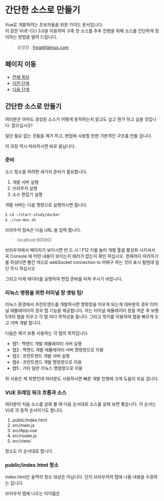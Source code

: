 # 간단한 소스로 만들기

Vue로 개발하려는 초보자들을 위한 가이드 문서입니다.  
이 장은 VUE-CLI 3.0을 이용하여 구축 한 소스를 추후 진행을 위해 소스를 간단하게 정리하는 방법을 알려 드립니다. 

> 유영창 : frog@falinux.com

## 페이지 이동

* [전체 목차](../README.md) 
* [이전 단계](./A002-Vue-프로그램-기본-구축.md)
* [다음 단계](./A000-준비중.md)

## 간단한 소스로 만들기

여러분은 아마도 생성된 소스가 어떻게 동작하는지 알고도 싶고 뭔가 하고 싶을 것입니다. 
참으십시오!

일단 필요 없는 것들을 제거 하고, 현업에 사용할 만한 기본적인 구조를 만들 겁니다. 

이 과정 역시 따라하시면 바로 끝납니다. 

### 준비

소스 청소를 하려면 세가지 준비가 필요합니다. 

1. 개발 서버 실행
2. 브라우저 실행
3. 소스 편집기 실행

개발 서버는 다음 명령으로 실행하시면 됩니다.

~~~ bash
$ cd ~/start-study/docker
$ ./run-dev.sh 
~~~

브라우저 접속은 다음 URL 을 입력 합니다. 

> localhost:80080/

브라우저에서 페이지가 보이시면 반.드.시 ! F12 키를 눌러 개발 툴을 활성화 시키셔서 꼭 Console 에 어떤 내용이 보이는지 에러가 없는지 확인 하십시오.
현재까지 따라하기를 하셨다면 뻘건 색으로 webSocket connection to 어쩌구 하는 것이 표시 될텐데 일단 무시 하십시오

그리고 이제 에디터를 실행하여 편집 준비를 마쳐 주시기 바랍니다. 

### 리눅스 명령을 위한 터미널 창 셋팅 팁!

리눅스 환경에서 프런트엔드를 개발하시면 명령창을 띄우게 되는게 대부분의 경우 터미널 에뮬레이터의 경우 탭 기능을 제공합니다. 
저는 터미널 에뮬레이터 창을 띄운 후 보통 5개의 탭을 띄우고 각 탭 마다 목적성을 둡니다. 
그리고 핫키를 이용하여 탭을 빠르게 오고 가며 개발 합니다. 

다음은 제가 보통 사용하는 각 탭의 목적입니다. 

* 탭1 : 백엔드 개발 에뮬레이터 서버 실행 
* 탭2 : 백엔드 개발 에뮬레이터 서버 명령창으로 이용
* 탭3 : 프런트앤드 개발 서버 실행
* 탭4 : 프런트앤드 개발 명령창으로 이용
* 탭5 : 기타 일반 리눅스 명령창으로 이용

위 사용은 제 취향인데 여러분도 사용하시면 빠른 개발 진행에 크게 도움이 되실 겁니다. 

### VUE 프레임 워크 흐름과 소스

여러분이 처음 소스를 살펴 볼 때 다음 순서대로 소스를 살펴 보면 좋습니다. 
이 순서는 VUE 의 동작 순서이기도 합니다. 

1. public/index.html
2. src/main.js
3. src/App.vue
4. src/router.js
5. src/view/

청소도 이 순서대로 합니다. 

### public/index.html 청소

index.html은 솔찍히 청소 대상은 아닙니다. 단지 브라우저의 탭에 나올 내용을 수정하는 겁니다. 

브러우저 탭에 나오는 타이틀은 <title> 태크로 설정된 내용이 나옵니다. 
그래서 다음과 같이 이 태크를 "Oh! Easy.." 로 수정하겠습니다. 

보통 이 타이틀은 웹을 구별하기 위한 것입니다.
물론 프로그램 실행 단계에서 자바 스크립트로 수정도 가능합니다.

> [public/index.html]()
~~~
<!DOCTYPE html>
<html lang="en">
  <head>
      :
    <title>Oh! Easy..</title>
~~~

에디터에서 수정하고 저장하면 내용이 바뀐것을 확인 하실 수 있을 겁니다. 

그리고 index.html 을 보면 다음과 같은 문구가 있습니다 .

~~~
<!-- built files will be auto injected -->
~~~

이 주석은 VUE 컴파일러가 이 부분에 자동으로 소스들을 추가 한다는 의미 입니다.
즉 이 부분 이하는 건들지 않고 위 문구도 제거하시지 마세요.

VUE 개발시에 index.html 은 특별한 경우가 아니면 건들지 않게 됩니다. 

### src/main.js 청소

main.js 는 VUE 가 시작되는 곳입니다. 

청소 대상은 graphql apollo 관련 부분입니다. 
따라하기 단계상 아직은 서버와 연결될 필요가 없습니다.
GraphQL 서버 연결 처리 부분을 주석 처리합니다.

다음과 같이 import { createProvider } from './vue-apollo' 와 apolloProvider: createProvider(), 을 주석 처리 합니다. 

> [src/main.js]()
~~~
import store from './store'
// import { createProvider } from './vue-apollo'
    :
new Vue({
    :
  // apolloProvider: createProvider(),
    :
}).$mount('#app')
~~~

수정한 결과로 브라우저 개발 툴 Console 창에 뻘건 색으로 webSocket connection to 어쩌구 하는 것이 표시되지 않은 것을 확인 할 수 있습니다. 

### src/App.vue 청소

App.vue은 웹 페이지가 가장 처음 표시되는 내용을 다룹니다. 

보통은 전체 화면 레이아웃을 여기서 정의합니다. 
초보분들은 레이아웃을 어떻게 정의 하는지는 아직 크게 신경 쓸 필요도 없습니다.
청소 단계에서는 초보분들이 자주 참조할 형태의 참고 소스를 만들 겁니다. 

묻지도 따지지도 말고 다음과 같이 App.vue 를 만드세요

> src/App.vue
~~~
<template>
  <div id="app">
    <h1>First!</h1>
  </div>
</template>
import { mapGetters, mapMutations, mapActions } from 'vuex'

export default {
  name: 'App',

  data () {
    return {
    }
  },

  computed: {
    ...mapGetters({
    }),

    sample: {
      get () { return '' },
      set (newValue) {}
    }
  },

  components: {
  },

  methods: {
    ...mapMutations({
    }),
    ...mapActions({
    })
  },

  created () { console.log('CALL created()') },
  mounted () { console.log('CALL mounted()') },
  activated () { console.log('CALL activated()') },
  deactivated () { console.log('CALL deactivated()') },
  destroyed () { console.log('CALL destroyed()') }
}
<style>
</style>
<style scoped>
</style>
~~~

이 소스의 많은 부분은 프로그램 동작에 영향을 미치지 않습니다. 
그런데 왜 위 소스처럼 만들었냐구요? 여러분은 초보자이기 때문입니다. 

VUE 를 어떻게 작성해야 하는지에 대한 자신만의 가이드 라인도 없고 문법도 익숙하지 않습니다.
어떤게 맞는지 확신하시지도 못하죠..
그래서 친절한 제가 저만의 노우 하우 (?) 를 여러분에게 알려 드리는 겁니다. 

크게 성능에 영향을 미치지 않으므로, 인터넷 뒤지시는 것보다 이렇게 참고용 소스를 App.vue 로 만들어 놓는게 좋습니다. 
앞으로 vuex 처리나 view/ 디렉토리에 만들 뷰 컴포넌트들의 라이프 사이클 관리를 하시게 되면 다 필요한 함수 들입니다. 

그냥 일단 믿고 따라와 주시기 바랍니다. 

### src/router.js 청소

router.js 는 각 웹 뷰 페이지들을 분리하고 관리하는데 중심이 되는 소스입니다. 
따라하기 이후에 주기적으로 수정하므로 여기서는 이런게 있다고만 생각하시기 바랍니다. 

청소의 핵심은 비우는 거죠! 

다음과 같이 확! 비워 버립니다.

> [src/router.js]()
~~~
import Vue from 'vue'
import Router from 'vue-router'

Vue.use(Router)

export default new Router({
  // mode: 'history',
  base: process.env.BASE_URL,
  routes: [
  ]
})
~~~

주석 처리하고 있는 "mode: 'history'," 는 여러분이 취향에 달렸습니다.

마이크로 서비스 개발 방식으로 각 기능별로 별도의 앱을 만들 경우,
위와 같이 주석 처리 하시면 각 앱의 특정 뷰에 접근하실 때 URL에 해쉬태그를 이용할 수 있습니다.

쿠버네티스나 웹 페이지 제공 서버로 아파치나 NGINX 를 사용하실 계획이면,
위와 같이 주석 처리 하여 히스트로 모드를 사용하지 않는 것이 좋습니다. 

앞으로 진행하면서 배포 단계에서 설명이 될 것이므로 지금은 뭥미? 하샤도 괜찮습니다. 무시하세요  ^^;

### src/view/ 청소

src/view/ 디렉토리는 실제 UI 를 만들고 관리하는 뷰 소스를 모아 놓는 곳입니다. 

현재는 청소 중이므로 이 안에 있는 파일들을 모두 제거 합니다. 

### 따라하기 실행 화면 

실행 결과는 다음과 같이 나옵니다. 

![A003 App.vue 청소 화면](./images/A003-vue-first-clean.png)

### 항상 습관처럼 실행 하자!

이제 최종적으로 여러분이 따라하기에 문제가 없는지 다음 스크립트를 수행해서 확인합니다. 

~~~
$ ./run-lint.sh
$ ./run-unit.sh
$ ./run-e2e.sh 
~~~


## 페이지 이동

* [전체 목차](../README.md) 
* [이전 단계](./A002-Vue-프로그램-기본-구축.md)
* [다음 단계](./A000-준비중.md)
